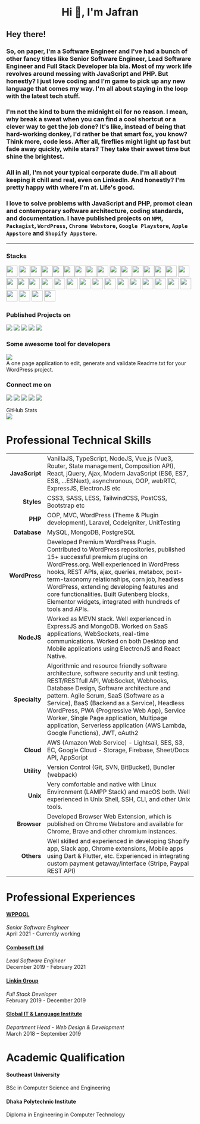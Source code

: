 <h1 align="center">Hi 🖖, I'm Jafran</h1>

## Hey there! 
### So, on paper, I'm a Software Engineer and I've had a bunch of other fancy titles like Senior Software Engineer, Lead Software Engineer and Full Stack Developer bla bla. Most of my work life revolves around messing with JavaScript and PHP. But honestly? I just love coding and I'm game to pick up any new language that comes my way. I'm all about staying in the loop with the latest tech stuff.

### I'm not the kind to burn the midnight oil for no reason. I mean, why break a sweat when you can find a cool shortcut or a clever way to get the job done? It's like, instead of being that hard-working donkey, I'd rather be that smart fox, you know? Think more, code less. After all, fireflies might light up fast but fade away quickly, while stars? They take their sweet time but shine the brightest.

### All in all, I'm not your typical corporate dude. I'm all about keeping it chill and real, even on LinkedIn. And honestly? I'm pretty happy with where I'm at. Life's good.
 
### I love to solve problems with JavaScript and PHP, promot clean and contemporary software architecture, coding standards, and documentation. I have published projects on `NPM`, `Packagist`, `WordPress`, `Chrome Webstore`, `Google Playstore`, `Apple Appstore` and `Shopify Appstore`. 
___  

### Stacks
<img src="https://cdn.simpleicons.org/javascript" width=30/> <img src="https://cdn.simpleicons.org/typescript" width=30/><img src="https://cdn.simpleicons.org/php" width=30/><img src="https://cdn.simpleicons.org/json" width=30/><img src="https://cdn.simpleicons.org/wordpress" width=30/><img src="https://cdn.simpleicons.org/laravel" width=30/><img src="https://cdn.simpleicons.org/codeigniter" width=30/><img src="https://cdn.simpleicons.org/node.js" width=30/><img src="https://cdn.simpleicons.org/mongodb" width=30/> <img src="https://cdn.simpleicons.org/vue.js" width=30/><img src="https://cdn.simpleicons.org/react" width=30/><img src="https://cdn.simpleicons.org/electron" width=30/><img src="https://cdn.simpleicons.org/alpine.js" width=30/><img src="https://cdn.simpleicons.org/html5" width=30/><img src="https://cdn.simpleicons.org/css3" width=30/> <img src="https://cdn.simpleicons.org/tailwindcss" width=30/><img src="https://cdn.simpleicons.org/bootstrap" width=30/><img src="https://cdn.simpleicons.org/svg" width=30/><img src="https://cdn.simpleicons.org/npm" width=30/> <img src="https://cdn.simpleicons.org/linux" width=30/> <img src="https://cdn.simpleicons.org/ubuntu" width=30/> <img src="https://cdn.simpleicons.org/shell" width=30/> <img src="https://raw.githubusercontent.com/simple-icons/simple-icons/mastericons/amazonaws.svg" width=30/>  <img src="https://cdn.simpleicons.org/awsamplify" width=30/>  <img src="https://cdn.simpleicons.org/amazonec2" width=30/> <img src="https://cdn.simpleicons.org/awslambda" width=30/> <img src="https://cdn.simpleicons.org/axios" width=30/> <img src="https://cdn.simpleicons.org/googlecloud" width=30/> <img src="https://cdn.simpleicons.org/googlechrome" width=30/> <img src="https://cdn.simpleicons.org/fastapi" width=30/> <img src="https://cdn.simpleicons.org/stripe" width=30/> <img src="https://cdn.simpleicons.org/apache" width=30/> <img src="https://cdn.simpleicons.org/nginx" width=30/> <img src="https://cdn.simpleicons.org/cpanel" width=30/> <img src="https://cdn.simpleicons.org/alpinelinux" width=30/> 
 

### Published Projects on 
[![](https://img.shields.io/badge/GitHub-70+-c9510c?&style=for-the-badge&logo=github)](https://github.com/imjafran) 
[![](https://img.shields.io/badge/WordPress-10+-21759b?&style=for-the-badge&logo=wordpress)](https://profiles.wordpress.org/iamjafran/ )
[![](https://img.shields.io/badge/NPM-10+-c00?&style=for-the-badge&logo=NPM)](https://www.npmjs.com/~iamjafran)
[![](https://img.shields.io/badge/Packagist-1-indianred?&style=for-the-badge&logo=packagist)](https://packagist.org/users/iamjafran)
[![](https://img.shields.io/badge/Chrome%20webstore-1-1a73e8?&style=for-the-badge&logo=google-chrome)](https://chrome.google.com/webstore/detail/is-wp-detects-wordpress-t/enohbojoeceihccbalgijnfbhbinfllf)


### Some awesome tool for developers
[![](https://img.shields.io/badge/Readme%20Fy--666?&style=for-the-badge&logo=vue.js)](https://readme.appdets.com) <br> A one page application to edit, generate and validate Readme.txt for your WordPress project.

### Connect me on 

[![](https://img.shields.io/badge/LinkedIn-green?logo=linkedin&style=social)](https://www.linkedin.com/in/iamjafran)
[![](https://img.shields.io/badge/StackOverflow-green?logo=StackOverflow&style=social)](https://stackoverflow.com/users/11303820/jafran-hasan)
[![](https://img.shields.io/badge/HackerRank-295?&style=social&logo=hackerrank&logoColor=darkgreen)](https://www.hackerrank.com/jafran)
[![](https://img.shields.io/badge/Facebook-green?logo=facebook&style=social)](https://fb.com/iamjafran)
[![](https://img.shields.io/badge/LinkedIn-green?logo=linkedin&style=social)](https://www.linkedin.com/in/iamjafran)


GitHub Stats <br>
![](https://github-readme-stats.vercel.app/api?username=imjafran&show_icons=true&theme=tokyonight&hide_border=true)

# Professional Technical Skills

|  |  |
|----------:|-------------|
| **JavaScript** | VanillaJS, TypeScript, NodeJS, Vue.js (Vue3, Router, State management, Composition API), React, jQuery, Ajax, Modern JavaScript (ES6, ES7, ES8, ...ESNext), asynchronous, OOP, webRTC, ExpressJS, ElectronJS etc |
| **Styles** | CSS3, SASS, LESS, TailwindCSS, PostCSS, Bootstrap etc |
| **PHP** | OOP, MVC, WordPress (Theme & Plugin development), Laravel, Codeigniter, UnitTesting |
| **Database** | MySQL, MongoDB, PostgreSQL |
| **WordPress** | Developed Premium WordPress Plugin. Contributed to WordPress repositories, published 15+ successful premium plugins on WordPress.org. Well experienced in WordPress hooks, REST APIs, ajax, queries, metabox, post-term-taxonomy relationships, corn job, headless WordPress, extending developing features and core functionalities. Built Gutenberg blocks, Elementor widgets, integrated with hundreds of tools and APIs. |
| **NodeJS** | Worked as MEVN stack. Well experienced in ExpressJS and MongoDB. Worked on SaaS applications, WebSockets, real-time communications. Worked on both Desktop and Mobile applications using ElectronJS and React Native.|
| **Specialty** | Algorithmic and resource friendly software architecture, software security and unit testing. REST/RESTfull API, WebSocket, Webhooks, Database Design, Software architecture and pattern. Agile Scrum, SaaS (Software as a Service), BaaS (Backend as a Service), Headless WordPress, PWA (Progressive Web App), Service Worker, Single Page application, Multipage application, Serverless application (AWS Lambda, Google Functions), JWT, oAuth2 |
| **Cloud** | AWS (Amazon Web Service) - Lightsail, SES, S3, EC, Google Cloud - Storage, Firebase, Sheet/Docs API, AppScript |
| **Utility** | Version Control (Git, SVN, BitBucket), Bundler (webpack)|
| **Unix** | Very comfortable and native with Linux Environment (LAMPP Stack) and macOS both. Well experienced in Unix Shell, SSH, CLI, and other Unix tools. |
| **Browser** | Developed Browser Web Extension, which is published on Chrome Webstore and available for Chrome, Brave and other chromium instances. |
| **Others** | Well skilled and experienced in developing Shopify app, Slack app, Chrome extensions, Mobile apps using Dart & Flutter, etc. Experienced in integrating custom payment getaway/interface (Stripe, Paypal REST API) |

# Professional Experiences
#### [WPPOOL](https://wppool.dev)
*Senior Software Engineer* <br>
April 2021 - Currently working
 
#### [Combosoft Ltd](https://combosoft.co.uk)
*Lead Software Engineer* <br>
December 2019 - February 2021

#### [Linkin Group](#)
*Full Stack Developer* <br>
February 2019 - December 2019

#### [Global IT & Language Institute](https://global.edu.bd/)
*Department Head - Web Design & Development* <br>
March 2018 – September 2019
 

# Academic Qualification

#### Southeast University
BSc in Computer Science and Engineering
 
#### Dhaka Polytechnic Institute
Diploma in Engineering in Computer Technology
